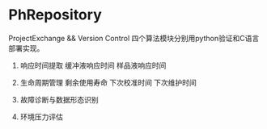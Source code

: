 # PhRepository
ProjectExchange && Version Control
四个算法模块分别用python验证和C语言部署实现。
1. 响应时间提取
    缓冲液响应时间
    样品液响应时间
2. 生命周期管理
    剩余使用寿命
    下次校准时间
    下次维护时间
3. 故障诊断与数据形态识别
    
4. 环境压力评估
